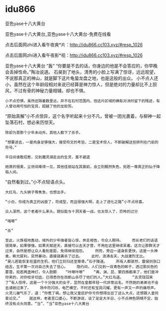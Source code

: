 # idu866
亚色yase十八大黄台

亚色yase十八大黄台_亚色yase十八大黄台-免费在线看

点击后面网zhi进入看午夜爽*片：http://idu866.cc103.xyz/#resp_1026

点击后面网zhi进入看午夜影*视：http://idu866.cc103.xyz/#resp_1026

亚色yase十八大黄台    “轰”    “你要是不去的话，你身边的他是不会答应的，你早晚会丢掉性命。”陶冶说道。    石昊到了地头，清秀的小脸上写满了惊讶，远远观望，不说那真正的神山，就是脚下这片龟蛰龙盘之地，也是这般的出众。    小不点人还小，虽然在这个年龄段相对来说已经算是神力惊人，但是绝对的力量却比不上狈风，不过有骨的神秘力量相辅，却也不惧。

    小不点恐惧，虽然还隔着数里远，并不在石村范围内，但这片区域的确有对决时留下的残迹，有人曾动用可怕的宝具，超越了他的龙蛟剪。

“原始真解”小不点惊异，这个名字听起来十分不凡，曾被一团光裹着，与柳神一起坠落石村，想必来历惊天。

    除却为首那个少年未动外，其他人都下了杀手。

    “想要进去，一是肉身足够强大，接受符文的考验，二是宝术惊人，不断破解这些排列在门前的符号。”

    平日间谁敢招惹，见到魔灵湖走出的生灵，莫不避退

    她真的很美，尘世间难得一见，其他佳丽站在其面前，会立刻黯然失色，宛若一尊真正的仙子降临人间。

“自然看到过。”小不点轻语点头。

    大红鸟、九头狮子等焦急，也想出手。

    “小白，你成为真正的凶兽了，符成型，而且很强大啊，走上了进化之路”小不点欣喜。

    众人凛然，这个老者什么来头，貌似能与十洞天者一战，也太惊人了，恐怖的过分

    “喀嚓”

    “杀”

    至此，火族祖地轰动，域外的少年强者皆心惊，奔走相告，令众人期待。    而长老们的话语很简单，如果够强，如果天赋逆天，直接可以去天才营，不用在这里继续呆着。这次让那群天才过来，自然是想让众人看到差距，免得继续抱怨。    然而，旁边一道身影更快，这是一头神禽，眸光犀利，突然暴动，直接就袭杀了过去。    此时，浪涛击天，大战激烈无比。    “昊儿若能恢复旺盛的生机，他们立刻归还至尊骨。”石子陵道。    所有人都骇然，雷侯则张口结舌，生平第一次对自己失去了信心。    隐约间，人们见到一双青色的眸子，透过那灰色的雾霭，宛若两盏神灯，令人胆颤    “咔嚓咔嚓”    “离、渊、昆、蒙四族都来了，他们是冲你来的，对你咬牙切齿，已得悉你在百断山杀尽了他们的人。”大红鸟道。    “古灵珑回来了”有人惊呼，这是一个十分强大的女子，显然在皇都年轻一代非常出名，不然她的弟弟也不会去请她过来了。    场中符闪烁，电芒横空，不时还有宝具闪耀，更有一声又一声的痛呼声。    火灵儿被气乐了，道：“你惹了祸，想让我父皇庇护你亏你想得出豆丁这么大点，还想跟人皇同辈论交。”    就这样，老者苦口婆心，不断游说，谈了足足大半日，小不点神色阴晴不定，始终没有点头同意。“当”、“当”亚色yase十八大黄台
